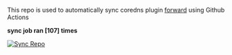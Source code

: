 This repo is used to automatically sync coredns plugin [forward](https://github.com/QZLin/forward) using Github Actions

**sync job ran [107] times**

[![Sync Repo](https://github.com/QZLin/coredns-extract/actions/workflows/sync.yaml/badge.svg)](https://github.com/QZLin/coredns-extract/actions/workflows/sync.yaml)
